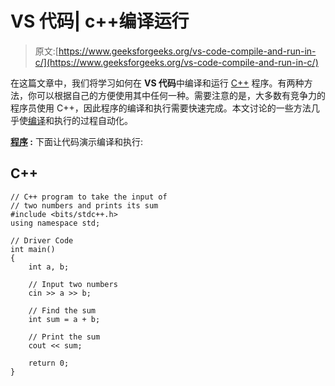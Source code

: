 # VS 代码| c++编译运行

> 原文:[https://www.geeksforgeeks.org/vs-code-compile-and-run-in-c/](https://www.geeksforgeeks.org/vs-code-compile-and-run-in-c/)

在这篇文章中，我们将学习如何在 **VS 代码**中编译和运行 [C++](https://www.geeksforgeeks.org/c-plus-plus/) 程序。有两种方法，你可以根据自己的方便使用其中任何一种。需要注意的是，大多数有竞争力的程序员使用 C++，因此程序的编译和执行需要快速完成。本文讨论的一些方法几乎使[编译](https://www.geeksforgeeks.org/compiling-a-c-program-behind-the-scenes/)和执行的过程自动化。

**<u>程序</u> :**
下面让代码演示编译和执行:

## C++

```
// C++ program to take the input of
// two numbers and prints its sum
#include <bits/stdc++.h>
using namespace std;

// Driver Code
int main()
{
    int a, b;

    // Input two numbers
    cin >> a >> b;

    // Find the sum
    int sum = a + b;

    // Print the sum
    cout << sum;

    return 0;
}
```